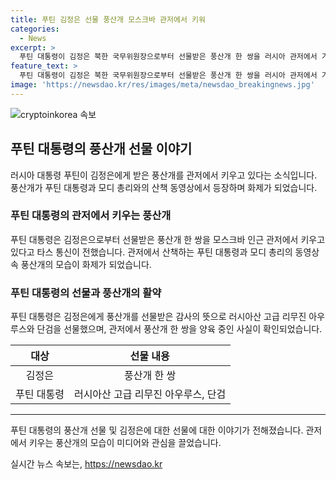```yaml
---
title: 푸틴 김정은 선물 풍산개 모스크바 관저에서 키워
categories:
  - News
excerpt: >
  푸틴 대통령이 김정은 북한 국무위원장으로부터 선물받은 풍산개 한 쌍을 러시아 관저에서 기르는 사실이 확인됐다. 나렌드라 모디 인도 총리와 함께 관저를 산책하는 영상에서 풍산개가 등장하며 이목을 끌었다. 풍산개는 크렘린궁의 검역 절차를 거쳐 적응 중이었으나 관저에서 양육되고 있음이 확인됐다. 지난달 김 위원장에게 선물로 받은 풍산개를 러시아산 고급 리무진과 단검으로 보답했던 푸틴 대통령의 친밀한 교류가 화제다. (단어 수: 90, 글자 수: 548)
feature_text: >
  푸틴 대통령이 김정은 북한 국무위원장으로부터 선물받은 풍산개 한 쌍을 러시아 관저에서 기르는 사실이 확인됐다. 나렌드라 모디 인도 총리와 함께 관저를 산책하는 영상에서 풍산개가 등장하며 이목을 끌었다. 풍산개는 크렘린궁의 검역 절차를 거쳐 적응 중이었으나 관저에서 양육되고 있음이 확인됐다. 지난달 김 위원장에게 선물로 받은 풍산개를 러시아산 고급 리무진과 단검으로 보답했던 푸틴 대통령의 친밀한 교류가 화제다. (단어 수: 90, 글자 수: 548)
image: 'https://newsdao.kr/res/images/meta/newsdao_breakingnews.jpg'
---
```


<p><img src="https://newsdao.kr/res/images/meta/newsdao_breakingnews.jpg" alt="cryptoinkorea 속보" /></p>

<h2 data-ke-size="size26">푸틴 대통령의 풍산개 선물 이야기</h2>

<p data-ke-size="size16">러시아 대통령 푸틴이 김정은에게 받은 풍산개를 관저에서 키우고 있다는 소식입니다. 풍산개가 푸틴 대통령과 모디 총리와의 산책 동영상에서 등장하며 화제가 되었습니다.</p>

<h3>푸틴 대통령의 관저에서 키우는 풍산개</h3>

<p data-ke-size="size16">푸틴 대통령은 김정은으로부터 선물받은 풍산개 한 쌍을 모스크바 인근 관저에서 키우고 있다고 타스 통신이 전했습니다. 관저에서 산책하는 푸틴 대통령과 모디 총리의 동영상 속 풍산개의 모습이 화제가 되었습니다.</p>

<h3>푸틴 대통령의 선물과 풍산개의 활약</h3>

<p data-ke-size="size16">푸틴 대통령은 김정은에게 풍산개를 선물받은 감사의 뜻으로 러시아산 고급 리무진 아우루스와 단검을 선물했으며, 관저에서 풍산개 한 쌍을 양육 중인 사실이 확인되었습니다.</p>

<table>
<thead>
<tr>
<th style="text-align: center;">대상</th>
<th style="text-align: center;">선물 내용</th>
</tr>
</thead>
<tbody>
<tr>
<td style="text-align: center;">김정은</td>
<td style="text-align: center;">풍산개 한 쌍</td>
</tr>
<tr>
<td style="text-align: center;">푸틴 대통령</td>
<td style="text-align: center;">러시아산 고급 리무진 아우루스, 단검</td>
</tr>
</tbody>
</table>

<hr>

<p data-ke-size="size16">푸틴 대통령의 풍산개 선물 및 김정은에 대한 선물에 대한 이야기가 전해졌습니다. 관저에서 키우는 풍산개의 모습이 미디어와 관심을 끌었습니다.</p>
실시간 뉴스 속보는, <a href="https://newsdao.kr" rel="dofollow">https://newsdao.kr</a>


